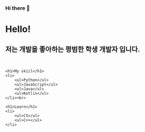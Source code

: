 ### Hi there 👋


<!DOCTYPE html>
<html lang="ko">
<head>
    <meta charset="UTF-8">
    <meta http-equiv="X-UA-Compatible" content="IE=edge">
    <meta name="viewport" content="width=device-width, initial-scale=1.0">
    <title></title>
</head>
<body>
    <h1>Hello!</h1>
    <h2>저는 개발을 좋아하는 평범한 학생 개발자 입니다.</h2><br>

    <h1>My skiil</h1>
    <li>
        <ul>Python</ul>
        <ul>JavaScript</ul>
        <ul>Java</ul>
        <ul>Kotlin</ul>
    </li><br>

    <h1>Learn</h1>
    <li>
        <ul>CS</ul>
        <ul>C++</ul>
    </li>

</body>
</html>



